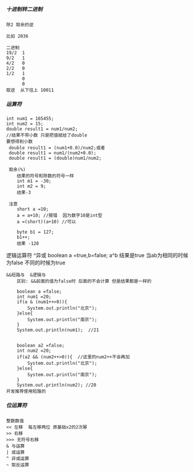 ##### 十进制转二进制 
    除2 取余的逆

    比如 2036

    二进制
    19/2  1
    9/2   1
    4/2   0
    2/2   0
    1/2   1
          0
          0
    取逆  从下往上 10011  

##### 运算符
    int num1 = 165455;
    int num2 = 15;
    double result1 = num1/num2;
    //结果不带小数 只是把值赋给了double
    要想得到小数
     double result1 = (num1+0.0)/num2;或者
     double result1 = num1/(num2+0.0);
     double result1 = (double)num1/num2;

     取余(%)
        结果的符号和除数的符号一样
        int m1 = -30;
        int m2 = 9;
        结果-3

     注意
        short a =10;
        a = a+10; //报错  因为数字10是int型
        a =(short)(a+10) //可以

        byte b1 = 127;
        b1++;
        结果 -128

逻辑运算符
     ^异或
        boolean a =true,b=false;
        a^b  结果是true
        当ab为相同的时候为false 不同的时候为true 

    &&短路与  &逻辑与 
        区别: &&前面的值为false时 后面的不会计算 但是结果都是一样的

        boolean a =false;
        int num1 =20;
        if(a & (num1++>0)){
            System.out.println("北京");
        }else{
            System.out.println("南京");
        }
        System.out.println(num1);  //21


        boolean a2 =false;
        int num2 =20;
        if(a2 && (num2++>0)){  //这里的num2++不会再加
            System.out.println("北京");
        }else{
            System.out.println("南京");
        }
        System.out.println(num2); //20
    开发推荐使用短路的

##### 位运算符
    整数数值
    << 左移  每左移两位 原基础x2的2次幂           
    >> 右移
    >>> 无符号右移
    & 与运算
    | 或运算
    ^ 异或运算
    ~ 取反运算

